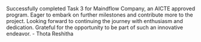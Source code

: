 Successfully completed Task 3 for Maindflow Company, an AICTE approved program. Eager to embark on further milestones and contribute more to the project. Looking forward to continuing the journey with enthusiasm and dedication. Grateful for the opportunity to be part of such an innovative endeavor. - Thota Reshitha

